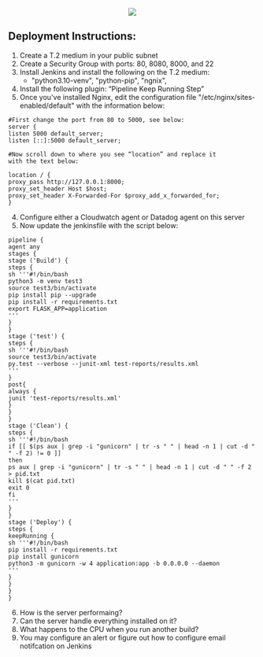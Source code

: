 <p align="center">
<img src="https://github.com/kura-labs-org/kuralabs_deployment_1/blob/main/Kuralogo.png">
</p>

## Deployment Instructions:
1. Create a T.2 medium in your public subnet
2. Create a Security Group with ports: 80, 8080, 8000, and 22
3. Install Jenkins and install the following on the T.2 medium:
    - "python3.10-venv", "python-pip", "ngnix", 
4. Install the following plugin: “Pipeline Keep Running Step”
5. Once you've installed Nginx, edit the configuration file "/etc/nginx/sites-enabled/default" with the information below:
```
#First change the port from 80 to 5000, see below:
server {
listen 5000 default_server;
listen [::]:5000 default_server;

#Now scroll down to where you see “location” and replace it
with the text below:

location / {
proxy_pass http://127.0.0.1:8000;
proxy_set_header Host $host;
proxy_set_header X-Forwarded-For $proxy_add_x_forwarded_for;
}

```
4. Configure either a Cloudwatch agent or Datadog agent on this server
5. Now update the jenkinsfile with the script below: 
```
pipeline {
agent any
stages {
stage ('Build') {
steps {
sh '''#!/bin/bash
python3 -m venv test3
source test3/bin/activate
pip install pip --upgrade
pip install -r requirements.txt
export FLASK_APP=application
'''
}
}
stage ('test') {
steps {
sh '''#!/bin/bash
source test3/bin/activate
py.test --verbose --junit-xml test-reports/results.xml
'''
}
post{
always {
junit 'test-reports/results.xml'
}
}
}
stage ('Clean') {
steps {
sh '''#!/bin/bash
if [[ $(ps aux | grep -i "gunicorn" | tr -s " " | head -n 1 | cut -d " " -f 2) != 0 ]]
then
ps aux | grep -i "gunicorn" | tr -s " " | head -n 1 | cut -d " " -f 2 > pid.txt
kill $(cat pid.txt)
exit 0
fi
'''
}
}
stage ('Deploy') {
steps {
keepRunning {
sh '''#!/bin/bash
pip install -r requirements.txt
pip install gunicorn
python3 -m gunicorn -w 4 application:app -b 0.0.0.0 --daemon
'''
}
}
}
}
```
6. How is the server performaing?
7. Can the server handle everything installed on it?
8. What happens to the CPU when you run another build?
9. You may configure an alert or figure out how to configure email notifcation on Jenkins
